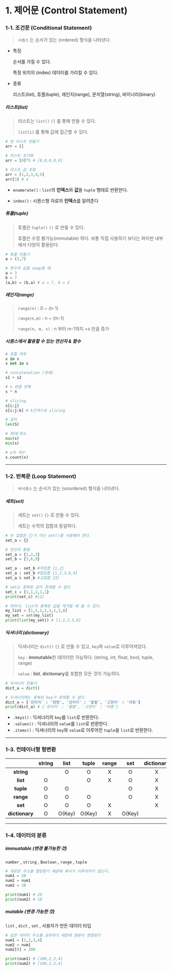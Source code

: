 # 1. 제어문 (Control Statement)

### 1-1. 조건문 (Conditional Statement)

> `시퀀스` 는 순서가 있는 (ordered) 형식을 나타낸다.

- 특징

  순서를 가질 수 있다.

  특정 위치의 (index) 데이터를 가리킬 수 있다.

- 종류

  리스트(list), 튜플(tuple), 레인지(range), 문자열(string), 바이너리(binary)

  

##### 리스트(list)

> 리스트는 `list()`  `[]` 를 통해 만들 수 있다.
>
> `list[i]` 를 통해 값에 접근할 수 있다.

```python
# 빈 리스트 만들기
arr = []

# 리스트 초기화
arr = [0]*5 # [0,0,0,0,0]

# 리스트 값 조회
arr = [1,2,3,4,5]
arr[3] # 4
```

- `enumerate()` : `list`의 **인덱스**와 **값**을 `tuple` 형태로 반환한다.

- `index()` : 시퀀스형 자료의 **인덱스**를 알려준다

  

##### 튜플(tuple)

> 튜플은 `tuple()`  `()` 로 만들 수 있다.
>
> 튜플은 수정 불가능(immutable) 하다. 보통 직접 사용하기 보다는 파이썬 내부에서 다양히 활용된다.

```python
# 튜플 만들기
a = (3,7)

# 변수의 값을 swap할 때
a = 3
b = 7
(a,b) = (b,a) # a = 7, b = 3
```



##### 레인지(range)

> `range(n)` : 0 ~ (n-1)
>
> `range(n,m)` : n ~ (m-1)
>
> `range(n, m, s)` : n 부터 m-1까지 +s 만큼 증가



##### 시퀀스에서 활용할 수 있는 연산자 & 함수

```python
# 포함 여부
x in s
x not in s

# concatenation (연쇄)
s1 + s2

# n 만큼 반복
s * n

# slicing
s[i:j]
s[i:j:k] # k간격으로 slicing

# 길이
len(S)

# 최대/최소
max(s)
min(s)

# x의 개수
s.count(x)
```



----



### 1-2. 반복문 (Loop Statement)

> `비시퀀스` 는 순서가 있는 (unordered) 형식을 나타낸다.



##### 세트(set)

> 세트는 `set()`  `{}`  로 만들 수 있다.
>
> 세트는 수학의 집합과 동일하다.

```python
# 빈 집합은 {}가 아닌 set()를 사용해야 한다.
set_a = {}

# 연산자 활용
set_a = {1,2,3}
set_b = {3,6,9}

set_a - set_b #차집합 {1,2}
set_a | set_b #합집합 {1,2,3,6,9}
set_a & set_b #교집합 {3}

# set는 중복된 값이 존재할 수 없다
set_c = {1,1,1,1,1} 
print(set_c) #{1}

# 따라서, list의 중복된 값을 제거할 때 쓸 수 있다.
my_list = [1,5,1,2,1,1,3,8]
my_set = set(my_list)
print(list(my_set)) # [1,2,3,5,8]
```



##### 딕셔너리 (dictionary)

> 딕셔너리는 `dict()` `{}` 로 만들 수 있고, `key`와 `value`로 이루어져있다.
>
> `key` : **immutable**한 데이터만 가능하다. (string, int, float, bool, tuple, range)
>
> `value` : **list**, **dictionary**를 포함한 모든 것이 가능하다.

```python
# 딕셔너리 만들기
dict_a = dict()

# 딕셔너리에는 중복된 key가 존재할 수 없다
dict_a = {'강아지' : '멍멍', '강아지' : '왈왈', '고양이' : '야옹'}
print(dict_a) # {'강아지' : '왈왈', '고양이' : '야옹'}
```

- `.keys()` : 딕셔너리의 `key`를 `list`로 반환한다.
- `.values()` : 딕셔너리의 `value`를 `list`로 반환한다.
- `.items()` : 딕셔너리의 `key`와 `value`로 이루어진 `tuple`을 `list`로 반환한다.



---



### 1-3. 컨테이너형 형변환



|                | string |  list  | tuple  | range |  set   | dictionary |
| :------------: | :----: | :----: | :----: | :---: | :----: | :--------: |
|   **string**   |        |   O    |   O    |   X   |   O    |     X      |
|    **list**    |   O    |        |   O    |   X   |   O    |     X      |
|   **tuple**    |   O    |   O    |        |       |   O    |     X      |
|   **range**    |   O    |   O    |   O    |       |   O    |     X      |
|    **set**     |   O    |   O    |   O    |   X   |        |     X      |
| **dictionary** |   O    | O(Key) | O(Key) |   X   | O(Key) |            |



---



### 1-4. 데이터의 분류

##### immuatable (변경 불가능한 것)

`number` , `string` , `Boolean` , `range` , `tuple`

```python
# 새로운 주소를 할당받기 때문에 복사가 이루어지지 않는다.
num1 = 20
num2 = num1 
num2 = 10

print(num1) # 20
print(num2) # 10
```



##### mutable (변경 가능한 것)

`list` , `dict` , `set` , 사용자가 만든 데이터 타입

```python
# 같은 데이터 주소를 공유하기 때문에 원본이 변경된다
num1 = [1,2,3,4]
num2 = num1
num2[0] = 100

print(num1) # [100,2,3,4]
print(num2) # [100,2,3,4]
```



